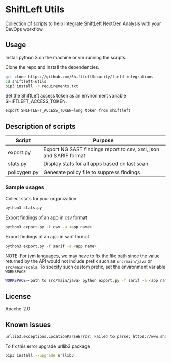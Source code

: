# ShiftLeft Utils

Collection of scripts to help integrate ShiftLeft NextGen Analysis with your DevOps workflow.

## Usage

Install python 3 on the machine or vm running the scripts.

Clone the repo and install the dependencies.

```bash
git clone https://github.com/ShiftLeftSecurity/field-integrations
cd shiftleft-utils
pip3 install -r requirements.txt
```

Set the ShiftLeft access token as an environment variable SHIFTLEFT_ACCESS_TOKEN.

```
export SHIFTLEFT_ACCESS_TOKEN=long token from shiftleft
```

## Description of scripts

| Script       | Purpose                                                           |
| ------------ | ----------------------------------------------------------------- |
| export.py    | Export NG SAST findings report to csv, xml, json and SARIF format |
| stats.py     | Display stats for all apps based on last scan                     |
| policygen.py | Generate policy file to suppress findings                         |

### Sample usages

Collect stats for your organization

```bash
python3 stats.py
```

Export findings of an app in csv format

```bash
python3 export.py -f csv -a <app name>
```

Export findings of an app in sarif format

```bash
python3 export.py -f sarif -a <app name>
```

NOTE: For jvm languages, we may have to fix the file path since the value returned by the API would not include prefix such as `src/main/java` or `src/main/scala`. To specify such custom prefix, set the environment variable `WORKSPACE`

```bash
WORKSPACE=<path to src/main/java> python export.py -f sarif -a <app name>
```

## License

Apache-2.0

## Known issues

```bash
urllib3.exceptions.LocationParseError: Failed to parse: https://www.shiftleft.io/api/v4/orgs/
```

To fix this error upgrade urllib3 package

```bash
pip3 install --upgrade urllib3
```
